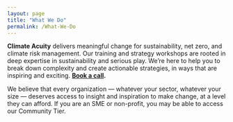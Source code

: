 ```yaml
---
layout: page
title: "What We Do"
permalink: /What-We-Do
---
```


**Climate Acuity** delivers meaningful change for sustainability, net zero, and climate risk management. Our training and strategy workshops are rooted in deep expertise in sustainability and serious play. We’re here to help you to break down complexity and create actionable strategies, in ways that are inspiring and exciting. **[Book a call](mailto:j.c.walton@sussex.ac.uk).**

We believe that every organization — whatever your sector, whatever your size — deserves access to insight and inspiration to make change, at a level they can afford. If you are an SME or non-profit, you may be able to access our Community Tier.